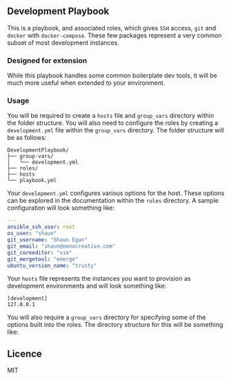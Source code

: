 ## Development Playbook

This is a playbook, and associated roles, which gives `SSH` access, `git` and `docker` with `docker-compose`. These 
few packages represent a very common subset of most development instances. 

### Designed for extension

While this playbook handles some common boilerplate dev tools, it will be much more useful when extended to your 
environment. 

### Usage

You will be required to create a `hosts` file and `group_vars` directory within the folder structure. You will also 
need to configure the roles by creating a `development.yml` file within the `group_vars` directory. The folder structure
will be as follows:

```
DevelopmentPlaybook/
├── group-vars/
│   └── development.yml
├── roles/
├── hosts
└── playbook.yml
```

Your `development.yml` configures various options for the host. These options can be explored in the documentation within
the `roles` directory. A sample configuration will look something like:

```yml
---
ansible_ssh_user: root
os_user: "shaun"
git_username: "Shaun Egan"
git_email: "shaun@nonacreative.com"
git_coreeditor: "vim"
git_mergetool: "emerge"
ubuntu_version_name: "trusty"
```

Your `hosts` file represents the instances you want to provision as development environments and will look something 
like:

```
[development]
127.0.0.1
```

You will also require a `group_vars` directory for specifying some of the options built into the roles. The directory 
structure for this will be something like:

## Licence

MIT